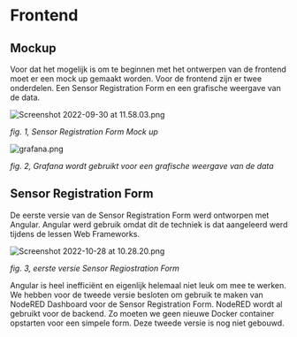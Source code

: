 # Frontend

## Mockup

Voor dat het mogelijk is om te beginnen met het ontwerpen van de frontend moet er een mock up gemaakt worden. Voor de frontend zijn er twee onderdelen. Een Sensor Registration Form en een grafische weergave van de data.

![Screenshot 2022-09-30 at 11.58.03.png](/Users/joonastamm/Desktop/Screenshot%202022-09-30%20at%2011.58.03.png)

*fig. 1, Sensor Registration Form Mock up*

![grafana.png](/Users/joonastamm/Desktop/grafana.png)

*fig. 2, Grafana wordt gebruikt voor een grafische weergave van de data*

## Sensor Registration Form

De eerste versie van de Sensor Registration Form werd ontworpen met Angular. Angular werd gebruik omdat dit de techniek is dat aangeleerd werd tijdens de lessen Web Frameworks.

![Screenshot 2022-10-28 at 10.28.20.png](/Users/joonastamm/Desktop/Screenshot%202022-10-28%20at%2010.28.20.png)

*fig. 3, eerste versie Sensor Regiostration Form*

Angular is heel inefficiënt en eigenlijk helemaal niet leuk om mee te werken. We hebben voor de tweede versie besloten om gebruik te maken van NodeRED Dashboard voor de Sensor Registration Form. NodeRED wordt al gebruikt voor de backend. Zo moeten we geen nieuwe Docker container opstarten voor een simpele form. Deze tweede versie is nog niet gebouwd.
